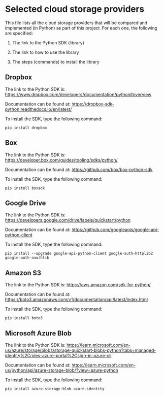 # Selected cloud storage providers
This file lists all the cloud storage providers that will be compared and implemented (in Python) as part of this project. For each one, the following are specified:

1. The link to the Python SDK (library)

2. The link to how to use the library

3. The steps (commands) to install the library


## Dropbox
The link to the Python SDK is:
https://www.dropbox.com/developers/documentation/python#overview

Documentation can be found at: https://dropbox-sdk-python.readthedocs.io/en/latest/

To install the SDK, type the following command:

```
pip install dropbox
```


## Box
The link to the Python SDK is:
https://developer.box.com/guides/tooling/sdks/python/

Documentation can be found at: https://github.com/box/box-python-sdk

To install the SDK, type the following command:

```
pip install boxsdk
```


## Google Drive
The link to the Python SDK is:
https://developers.google.com/drive/labels/quickstart/python

Documentation can be found at: https://github.com/googleapis/google-api-python-client

To install the SDK, type the following command:

```
pip install --upgrade google-api-python-client google-auth-httplib2 google-auth-oauthlib
```


## Amazon S3
The link to the Python SDK is:
https://aws.amazon.com/sdk-for-python/

Documentation can be found at: https://boto3.amazonaws.com/v1/documentation/api/latest/index.html

To install the SDK, type the following command:

```
pip install boto3
```


## Microsoft Azure Blob
The link to the Python SDK is:
https://learn.microsoft.com/en-us/azure/storage/blobs/storage-quickstart-blobs-python?tabs=managed-identity%2Croles-azure-portal%2Csign-in-azure-cli

Documentation can be found at: https://learn.microsoft.com/en-us/python/api/azure-storage-blob/?view=azure-python

To install the SDK, type the following command:

```
pip install azure-storage-blob azure-identity
```
